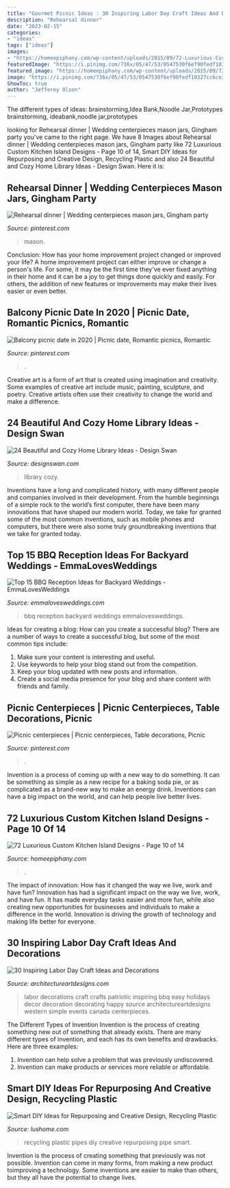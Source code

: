 ```yaml
---
title: "Gourmet Picnic Ideas : 30 Inspiring Labor Day Craft Ideas And Decorations"
description: "Rehearsal dinner"
date: "2023-02-15"
categories:
- "ideas"
tags: ["ideas"]
images:
- "https://homeepiphany.com/wp-content/uploads/2015/09/72-Luxurious-Custom-Kitchen-Island-Designs-48.jpg"
featuredImage: "https://i.pinimg.com/736x/05/47/53/0547530f6ef90fedf10327cc6ce3f007.jpg"
featured_image: "https://homeepiphany.com/wp-content/uploads/2015/09/72-Luxurious-Custom-Kitchen-Island-Designs-48.jpg"
image: "https://i.pinimg.com/736x/05/47/53/0547530f6ef90fedf10327cc6ce3f007.jpg"
ShowToc: true
author: "Jefferey Olson"
---
```



The different types of ideas: brainstorming,Idea Bank,Noodle Jar,Prototypes
brainstorming, ideabank,noodle jar,prototypes

	

		
looking for Rehearsal dinner | Wedding centerpieces mason jars, Gingham party you've came to the right page. We have 8 Images about Rehearsal dinner | Wedding centerpieces mason jars, Gingham party like 72 Luxurious Custom Kitchen Island Designs - Page 10 of 14, Smart DIY Ideas for Repurposing and Creative Design, Recycling Plastic and also 24 Beautiful and Cozy Home Library Ideas - Design Swan. Here it is:
		
    
## Rehearsal Dinner | Wedding Centerpieces Mason Jars, Gingham Party

<img loading=lazy src="https://i.pinimg.com/736x/74/1a/0a/741a0afec2706b7d7c10104a20e53994.jpg" onerror="this.onerror=null;this.src='https://tse2.mm.bing.net/th?id=OIP.uJIa6yj0yy4lsDojMp0BWQHaJ3&amp;pid=15.1';" alt="Rehearsal dinner | Wedding centerpieces mason jars, Gingham party">

_Source: pinterest.com_

>mason. 

	

Conclusion: How has your home improvement project changed or improved your life?
A home improvement project can either improve or change a person's life. For some, it may be the first time they've ever fixed anything in their home and it can be a joy to get things done quickly and easily. For others, the addition of new features or improvements may make their lives easier or even better.

    
## Balcony Picnic Date In 2020 | Picnic Date, Romantic Picnics, Romantic

<img loading=lazy src="https://i.pinimg.com/736x/05/47/53/0547530f6ef90fedf10327cc6ce3f007.jpg" onerror="this.onerror=null;this.src='https://tse3.mm.bing.net/th?id=OIP.rug8gsQNDjF5Ow2z5hDtQwHaJ3&amp;pid=15.1';" alt="Balcony picnic date in 2020 | Picnic date, Romantic picnics, Romantic">

_Source: pinterest.com_

>. 

	

Creative art is a form of art that is created using imagination and creativity. Some examples of creative art include music, painting, sculpture, and poetry. Creative artists often use their creativity to change the world and make a difference.

    
## 24 Beautiful And Cozy Home Library Ideas - Design Swan

<img loading=lazy src="https://img.designswan.com/2012/07/library/12.jpg" onerror="this.onerror=null;this.src='https://tse1.mm.bing.net/th?id=OIP.4SHe4kgEr4M2HQv6cb_Z9wHaJ5&amp;pid=15.1';" alt="24 Beautiful and Cozy Home Library Ideas - Design Swan">

_Source: designswan.com_

>library cozy. 

	

Inventions have a long and complicated history, with many different people and companies involved in their development. From the humble beginnings of a simple rock to the world’s first computer, there have been many innovations that have shaped our modern world. Today, we take for granted some of the most common inventions, such as mobile phones and computers, but there were also some truly groundbreaking inventions that we take for granted today.

    
## Top 15 BBQ Reception Ideas For Backyard Weddings - EmmaLovesWeddings

<img loading=lazy src="http://emmalovesweddings.com/wp-content/uploads/2018/05/bbq-wedding-reception-ideas-at-backyard.jpg" onerror="this.onerror=null;this.src='https://tse2.mm.bing.net/th?id=OIP.TO0jLOB5IXoiV3DUcCui4AHaLH&amp;pid=15.1';" alt="Top 15 BBQ Reception Ideas for Backyard Weddings - EmmaLovesWeddings">

_Source: emmalovesweddings.com_

>bbq reception backyard weddings emmalovesweddings. 

	

Ideas for creating a blog: How can you create a successful blog?
There are a number of ways to create a successful blog, but some of the most common tips include: 
1. Make sure your content is interesting and useful.
2. Use keywords to help your blog stand out from the competition.
3. Keep your blog updated with new posts and information.
4. Create a social media presence for your blog and share content with friends and family.

    
## Picnic Centerpieces | Picnic Centerpieces, Table Decorations, Picnic

<img loading=lazy src="https://i.pinimg.com/736x/36/be/07/36be070208bc68f308a70398c69a3faa--picnic-centerpieces-teddy-bears.jpg" onerror="this.onerror=null;this.src='https://tse1.mm.bing.net/th?id=OIP.N6HGF83xHLxG5A1b1hST0QHaLJ&amp;pid=15.1';" alt="Picnic centerpieces | Picnic centerpieces, Table decorations, Picnic">

_Source: pinterest.com_

>. 

	

Invention is a process of coming up with a new way to do something. It can be something as simple as a new recipe for a baking soda pie, or as complicated as a brand-new way to make an energy drink. Inventions can have a big impact on the world, and can help people live better lives.

    
## 72 Luxurious Custom Kitchen Island Designs - Page 10 Of 14

<img loading=lazy src="https://homeepiphany.com/wp-content/uploads/2015/09/72-Luxurious-Custom-Kitchen-Island-Designs-48.jpg" onerror="this.onerror=null;this.src='https://tse2.mm.bing.net/th?id=OIP.N0LqGXtJKggSFxrKbri2VAHaFd&amp;pid=15.1';" alt="72 Luxurious Custom Kitchen Island Designs - Page 10 of 14">

_Source: homeepiphany.com_

>. 

	

The impact of innovation: How has it changed the way we live, work and have fun?
Innovation has had a significant impact on the way we live, work, and have fun. It has made everyday tasks easier and more fun, while also creating new opportunities for businesses and individuals to make a difference in the world. Innovation is driving the growth of technology and making life better for everyone.

    
## 30 Inspiring Labor Day Craft Ideas And Decorations

<img loading=lazy src="https://www.architectureartdesigns.com/wp-content/uploads/2013/08/941.jpg" onerror="this.onerror=null;this.src='https://tse3.mm.bing.net/th?id=OIP.D7dfX3o-UgVu3n-LSzIBQwDMEy&amp;pid=15.1';" alt="30 Inspiring Labor Day Craft Ideas and Decorations">

_Source: architectureartdesigns.com_

>labor decorations craft crafts patriotic inspiring bbq easy holidays decor decoration decorating happy source architectureartdesigns western simple events canada centerpieces. 

	

The Different Types of Invention
Invention is the process of creating something new out of something that already exists. There are many different types of invention, and each has its own benefits and drawbacks. Here are three examples: 
1. Invention can help solve a problem that was previously undiscovered. 
2. Invention can make products or services more reliable or affordable. 

    
## Smart DIY Ideas For Repurposing And Creative Design, Recycling Plastic

<img loading=lazy src="https://www.lushome.com/wp-content/uploads/2020/01/plastic-recycling-pipe-designs-4.jpg" onerror="this.onerror=null;this.src='https://tse3.mm.bing.net/th?id=OIP.GKiTovhlOvIQdIHbECZ5-wHaJ3&amp;pid=15.1';" alt="Smart DIY Ideas for Repurposing and Creative Design, Recycling Plastic">

_Source: lushome.com_

>recycling plastic pipes diy creative repurposing pipe smart. 

	

Invention is the process of creating something that previously was not possible. Invention can come in many forms, from making a new product toimproving a technology. Some inventions are easier to make than others, but they all have the potential to change lives.

